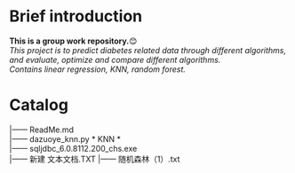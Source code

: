 
# Brief introduction
**This is a group work repository.**😊  
*This project is to predict diabetes related data through different algorithms, and evaluate, optimize and compare different algorithms.   
Contains linear regression, KNN, random forest.* 
# Catalog
|—— ReadMe.md    
|—— dazuoye_knn.py   * KNN *  
|—— sqljdbc_6.0.8112.200_chs.exe   
|—— 新建 文本文档.TXT
|—— 随机森林（1）.txt
